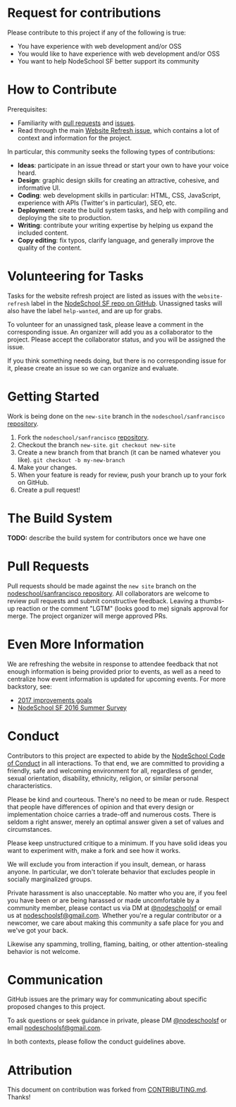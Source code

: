 # Request for contributions

Please contribute to this project if any of the following is true:
- You have experience with web development and/or OSS
- You would like to have experience with web development and/or OSS
- You want to help NodeSchool SF better support its community

# How to Contribute

Prerequisites:

- Familiarity with [pull requests](https://help.github.com/articles/using-pull-requests) and [issues](https://guides.github.com/features/issues/).
- Read through the main [Website Refresh issue](https://github.com/nodeschool/sanfrancisco/issues/172), which contains a lot of context and information for the project.

In particular, this community seeks the following types of contributions:

- **Ideas**: participate in an issue thread or start your own to have your voice heard.
- **Design**: graphic design skills for creating an attractive, cohesive, and informative UI.
- **Coding**: web development skills in particular: HTML, CSS, JavaScript, experience with APIs (Twitter's in particular), SEO, etc.
- **Deployment**: create the build system tasks, and help with compiling and deploying the site to production.
- **Writing**: contribute your writing expertise by helping us expand the included content.
- **Copy editing**: fix typos, clarify language, and generally improve the quality of the content.

# Volunteering for Tasks

Tasks for the website refresh project are listed as issues with the `website-refresh` label in the [NodeSchool SF repo on GitHub](https://github.com/nodeschool/sanfrancisco/issues?q=is%3Aopen+is%3Aissue+label%3Awebsite-refresh). Unassigned tasks will also have the label `help-wanted`, and are up for grabs.

To volunteer for an unassigned task, please leave a comment in the corresponding issue. An organizer will add you as a collaborator to the project. Please accept the collaborator status, and you will be assigned the issue.

If you think something needs doing, but there is no corresponding issue for it, please create an issue so we can organize and evaluate.

# Getting Started

Work is being done on the `new-site` branch in the `nodeschool/sanfrancisco` [repository](https://github.com/nodeschool/sanfrancisco).

1. Fork the `nodeschool/sanfrancisco` [repository](https://github.com/nodeschool/sanfrancisco).
1. Checkout the branch `new-site`. `git checkout new-site`
1. Create a new branch from that branch (it can be named whatever you like). `git checkout -b my-new-branch`
1. Make your changes.
1. When your feature is ready for review, push your branch up to your fork on GitHub.
1. Create a pull request!

# The Build System

**TODO:** describe the build system for contributors once we have one

# Pull Requests

Pull requests should be made against the `new site` branch on the [nodeschool/sanfrancisco repository](https://github.com/nodeschool/sanfrancisco). All collaborators are welcome to review pull requests and submit constructive feedback. Leaving a thumbs-up reaction or the comment "LGTM" (looks good to me) signals approval for merge. The project organizer will merge approved PRs.

# Even More Information

We are refreshing the website in response to attendee feedback that not enough information is being provided prior to events, as well as a need to centralize how event information is updated for upcoming events. For more backstory, see:

- [2017 improvements goals](https://github.com/nodeschool/sanfrancisco/issues/171)
- [NodeSchool SF 2016 Summer Survey](https://github.com/nodeschool/sanfrancisco/issues/165)

# Conduct

Contributors to this project are expected to abide by the [NodeSchool Code of Conduct](https://github.com/nodeschool/sanfrancisco/blob/gh-pages/code-of-conduct.md) in all interactions. To that end, we are committed to providing a friendly, safe and welcoming environment for all, regardless of gender, sexual orientation, disability, ethnicity, religion, or similar personal characteristics.

Please be kind and courteous. There's no need to be mean or rude. Respect that people have differences of opinion and that every design or implementation choice carries a trade-off and numerous costs. There is seldom a right answer, merely an optimal answer given a set of values and circumstances.

Please keep unstructured critique to a minimum. If you have solid ideas you want to experiment with, make a fork and see how it works.

We will exclude you from interaction if you insult, demean, or harass anyone. In particular, we don't tolerate behavior that excludes people in socially marginalized groups.

Private harassment is also unacceptable. No matter who you are, if you feel you have been or are being harassed or made uncomfortable by a community member, please contact us via DM at [@nodeschoolsf](https://twitter.com/nodeschoolsf) or email us at nodeschoolsf@gmail.com. Whether you're a regular contributor or a newcomer, we care about making this community a safe place for you and we've got your back.

Likewise any spamming, trolling, flaming, baiting, or other attention-stealing behavior is not welcome.

# Communication

GitHub issues are the primary way for communicating about specific proposed
changes to this project.

To ask questions or seek guidance in private, please DM [@nodeschoolsf](https://twitter.com/nodeschoolsf) or email nodeschoolsf@gmail.com.

In both contexts, please follow the conduct guidelines above.

# Attribution

This document on contribution was forked from [CONTRIBUTING.md](https://github.com/jsdnxx/CONTRIBUTING.md). Thanks!
